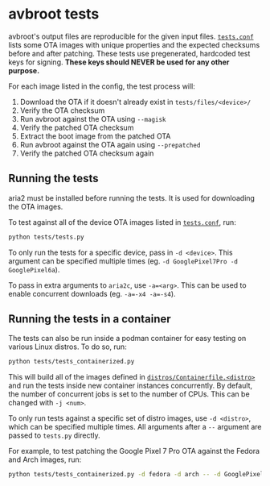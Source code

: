 # avbroot tests

avbroot's output files are reproducible for the given input files. [`tests.conf`](./tests.conf) lists some OTA images with unique properties and the expected checksums before and after patching. These tests use pregenerated, hardcoded test keys for signing. **These keys should NEVER be used for any other purpose.**

For each image listed in the config, the test process will:

1. Download the OTA if it doesn't already exist in `tests/files/<device>/`
2. Verify the OTA checksum
3. Run avbroot against the OTA using `--magisk`
4. Verify the patched OTA checksum
5. Extract the boot image from the patched OTA
6. Run avbroot against the OTA again using `--prepatched`
7. Verify the patched OTA checksum again

## Running the tests

aria2 must be installed before running the tests. It is used for downloading the OTA images.

To test against all of the device OTA images listed in [`tests.conf`](./tests.conf), run:

```bash
python tests/tests.py
```

To only run the tests for a specific device, pass in `-d <device>`. This argument can be specified multiple times (eg. `-d GooglePixel7Pro -d GooglePixel6a`).

To pass in extra arguments to `aria2c`, use `-a=<arg>`. This can be used to enable concurrent downloads (eg. `-a=-x4 -a=-s4`).

## Running the tests in a container

The tests can also be run inside a podman container for easy testing on various Linux distros. To do so, run:

```bash
python tests/tests_containerized.py
```

This will build all of the images defined in [`distros/Containerfile.<distro>`](./distros/) and run the tests inside new container instances concurrently. By default, the number of concurrent jobs is set to the number of CPUs. This can be changed with `-j <num>`.

To only run tests against a specific set of distro images, use `-d <distro>`, which can be specified multiple times. All arguments after a `--` argument are passed to `tests.py` directly.

For example, to test patching the Google Pixel 7 Pro OTA against the Fedora and Arch images, run:

```bash
python tests/tests_containerized.py -d fedora -d arch -- -d GooglePixel7Pro
```

